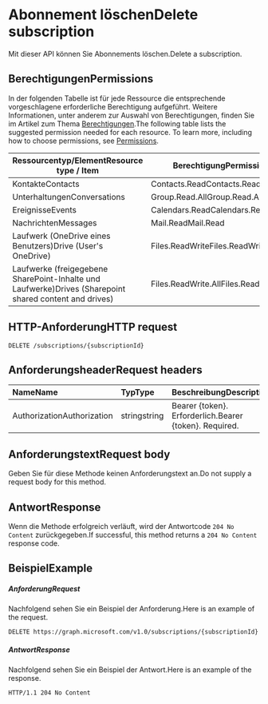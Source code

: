 # <a name="delete-subscription"></a><span data-ttu-id="6b462-101">Abonnement löschen</span><span class="sxs-lookup"><span data-stu-id="6b462-101">Delete subscription</span></span>

<span data-ttu-id="6b462-102">Mit dieser API können Sie Abonnements löschen.</span><span class="sxs-lookup"><span data-stu-id="6b462-102">Delete a subscription.</span></span>

## <a name="permissions"></a><span data-ttu-id="6b462-103">Berechtigungen</span><span class="sxs-lookup"><span data-stu-id="6b462-103">Permissions</span></span>

<span data-ttu-id="6b462-p101">In der folgenden Tabelle ist für jede Ressource die entsprechende vorgeschlagene erforderliche Berechtigung aufgeführt. Weitere Informationen, unter anderem zur Auswahl von Berechtigungen, finden Sie im Artikel zum Thema [Berechtigungen](../../../concepts/permissions_reference.md).</span><span class="sxs-lookup"><span data-stu-id="6b462-p101">The following table lists the suggested permission needed for each resource. To learn more, including how to choose permissions, see [Permissions](../../../concepts/permissions_reference.md).</span></span>

| <span data-ttu-id="6b462-106">Ressourcentyp/Element</span><span class="sxs-lookup"><span data-stu-id="6b462-106">Resource type / Item</span></span>        | <span data-ttu-id="6b462-107">Berechtigung</span><span class="sxs-lookup"><span data-stu-id="6b462-107">Permission</span></span>          |
|-----------------------------|---------------------|
| <span data-ttu-id="6b462-108">Kontakte</span><span class="sxs-lookup"><span data-stu-id="6b462-108">Contacts</span></span>                    | <span data-ttu-id="6b462-109">Contacts.Read</span><span class="sxs-lookup"><span data-stu-id="6b462-109">Contacts.Read</span></span>       |
| <span data-ttu-id="6b462-110">Unterhaltungen</span><span class="sxs-lookup"><span data-stu-id="6b462-110">Conversations</span></span>               | <span data-ttu-id="6b462-111">Group.Read.All</span><span class="sxs-lookup"><span data-stu-id="6b462-111">Group.Read.All</span></span>      |
| <span data-ttu-id="6b462-112">Ereignisse</span><span class="sxs-lookup"><span data-stu-id="6b462-112">Events</span></span>                      | <span data-ttu-id="6b462-113">Calendars.Read</span><span class="sxs-lookup"><span data-stu-id="6b462-113">Calendars.Read</span></span>      |
| <span data-ttu-id="6b462-114">Nachrichten</span><span class="sxs-lookup"><span data-stu-id="6b462-114">Messages</span></span>                    | <span data-ttu-id="6b462-115">Mail.Read</span><span class="sxs-lookup"><span data-stu-id="6b462-115">Mail.Read</span></span>           |
| <span data-ttu-id="6b462-116">Laufwerk (OneDrive eines Benutzers)</span><span class="sxs-lookup"><span data-stu-id="6b462-116">Drive  (User's OneDrive)</span></span>    | <span data-ttu-id="6b462-117">Files.ReadWrite</span><span class="sxs-lookup"><span data-stu-id="6b462-117">Files.ReadWrite</span></span>     |
| <span data-ttu-id="6b462-118">Laufwerke (freigegebene SharePoint-Inhalte und Laufwerke)</span><span class="sxs-lookup"><span data-stu-id="6b462-118">Drives (Sharepoint shared content and drives)</span></span> | <span data-ttu-id="6b462-119">Files.ReadWrite.All</span><span class="sxs-lookup"><span data-stu-id="6b462-119">Files.ReadWrite.All</span></span> |

## <a name="http-request"></a><span data-ttu-id="6b462-120">HTTP-Anforderung</span><span class="sxs-lookup"><span data-stu-id="6b462-120">HTTP request</span></span>
<!-- { "blockType": "ignored" } -->
```http
DELETE /subscriptions/{subscriptionId}
```
## <a name="request-headers"></a><span data-ttu-id="6b462-121">Anforderungsheader</span><span class="sxs-lookup"><span data-stu-id="6b462-121">Request headers</span></span>
| <span data-ttu-id="6b462-122">Name</span><span class="sxs-lookup"><span data-stu-id="6b462-122">Name</span></span>       | <span data-ttu-id="6b462-123">Typ</span><span class="sxs-lookup"><span data-stu-id="6b462-123">Type</span></span> | <span data-ttu-id="6b462-124">Beschreibung</span><span class="sxs-lookup"><span data-stu-id="6b462-124">Description</span></span>|
|:-----------|:------|:----------|
| <span data-ttu-id="6b462-125">Authorization</span><span class="sxs-lookup"><span data-stu-id="6b462-125">Authorization</span></span>  | <span data-ttu-id="6b462-126">string</span><span class="sxs-lookup"><span data-stu-id="6b462-126">string</span></span>  | <span data-ttu-id="6b462-p102">Bearer {token}. Erforderlich.</span><span class="sxs-lookup"><span data-stu-id="6b462-p102">Bearer {token}. Required.</span></span> |

## <a name="request-body"></a><span data-ttu-id="6b462-129">Anforderungstext</span><span class="sxs-lookup"><span data-stu-id="6b462-129">Request body</span></span>
<span data-ttu-id="6b462-130">Geben Sie für diese Methode keinen Anforderungstext an.</span><span class="sxs-lookup"><span data-stu-id="6b462-130">Do not supply a request body for this method.</span></span>

## <a name="response"></a><span data-ttu-id="6b462-131">Antwort</span><span class="sxs-lookup"><span data-stu-id="6b462-131">Response</span></span>

<span data-ttu-id="6b462-132">Wenn die Methode erfolgreich verläuft, wird der Antwortcode `204 No Content` zurückgegeben.</span><span class="sxs-lookup"><span data-stu-id="6b462-132">If successful, this method returns a `204 No Content` response code.</span></span>
## <a name="example"></a><span data-ttu-id="6b462-133">Beispiel</span><span class="sxs-lookup"><span data-stu-id="6b462-133">Example</span></span>
##### <a name="request"></a><span data-ttu-id="6b462-134">Anforderung</span><span class="sxs-lookup"><span data-stu-id="6b462-134">Request</span></span>
<span data-ttu-id="6b462-135">Nachfolgend sehen Sie ein Beispiel der Anforderung.</span><span class="sxs-lookup"><span data-stu-id="6b462-135">Here is an example of the request.</span></span>
<!-- {
  "blockType": "request",
  "name": "delete_subscription"
}-->
```http
DELETE https://graph.microsoft.com/v1.0/subscriptions/{subscriptionId}
```
##### <a name="response"></a><span data-ttu-id="6b462-136">Antwort</span><span class="sxs-lookup"><span data-stu-id="6b462-136">Response</span></span>
<span data-ttu-id="6b462-137">Nachfolgend sehen Sie ein Beispiel der Antwort.</span><span class="sxs-lookup"><span data-stu-id="6b462-137">Here is an example of the response.</span></span>
<!-- {
  "blockType": "response",
  "truncated": false,
  "@odata.type": "microsoft.graph.subscription"
} -->
```http
HTTP/1.1 204 No Content
```


<!-- {
  "type": "#page.annotation",
  "description": "Delete subscription",
  "keywords": "",
  "section": "documentation",
  "tocPath": ""
}-->
